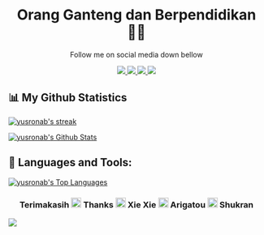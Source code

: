 <h1 align='center'>
  Orang Ganteng dan Berpendidikan 👨‍💻
</h1>

<p align='center'>
 Follow me on social media down bellow
</p>

<p align='center'>
 
  <a href="https://instagram.com/yusr0nab">
    <img src="https://img.shields.io/badge/instagram-%23E4405F.svg?&style=for-the-badge&logo=instagram&logoColor=white" />        
  </a>
 <a href="https://facebook.com">
   <img src="https://img.shields.io/badge/Facebook-1877F2?style=for-the-badge&logo=facebook&logoColor=white"/>
 </a>
 <a href="https://github.com/yusronab">
   <img src="https://img.shields.io/badge/GitHub-100000?style=for-the-badge&logo=github&logoColor=white"/>
 </a>
 <a href="https://twitter.com">
   <img src="https://img.shields.io/badge/Twitter-1DA1F2?style=for-the-badge&logo=twitter&logoColor=white"/>
 </a>
  
</p>

## 📊 My Github Statistics

<a href="https://github.com/yusronab/github-readme-streak-stats">
        <img title="🔥 Get streak stats for your profile at git.io/streak-stats" alt="yusronab's streak" src="https://github-readme-streak-stats.herokuapp.com/?user=yusronab&theme=black-ice&hide_border=true&stroke=0000&background=060A0CD0"/>
</a>

<a href="https://github.com/yusronab/github-readme-stats"><img alt="yusronab's Github Stats" src="https://github-readme-stats.vercel.app/api?username=yusronab&show_icons=true&count_private=true&theme=react&hide_border=true&bg_color=0D1117" /></a>

## 🚀 Languages and Tools:

<a href="https://github.com/yusronab/github-readme-stats"><img alt="yusronab's Top Languages" src="https://github-readme-stats.vercel.app/api/top-langs/?username=yusronab&langs_count=8&count_private=true&layout=compact&theme=react&hide_border=true&bg_color=0D1117" /></a>

<h3  align='center'>
 Terimakasih <img src="https://raw.githubusercontent.com/MartinHeinz/MartinHeinz/master/wave.gif" width="20px" > Thanks <img src="https://raw.githubusercontent.com/MartinHeinz/MartinHeinz/master/wave.gif" width="20px" > Xie Xie <img src="https://raw.githubusercontent.com/MartinHeinz/MartinHeinz/master/wave.gif" width="20px" >  Arigatou <img src="https://raw.githubusercontent.com/MartinHeinz/MartinHeinz/master/wave.gif" width="20px" > Shukran
</h3>
 
<a href="https://github.com/Meghna-DAS/github-profile-views-counter">
    <img src="https://komarev.com/ghpvc/?username=yusronab">
</a>
